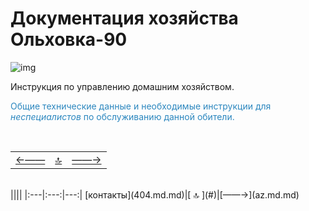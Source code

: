 <div class="navi"><nav id="navi"><!-- js --></nav></div>

# Документация хозяйства Ольховка-90

<span id="ya-flag-img" class="img" onclick="imgResize(22)">![img](https://img.a374.ru/svg/ya-flag.svg)</span>

Инструкция по управлению домашним хозяйством.

<span style="color: #2C87BF;">Общие технические данные и необходимые инструкции для *неспециалистов* по обслуживанию данной обители.

<br>

||||
|:---|:---:|---:|
[←——](readme.md)|[ 🔝 ](#)|[——→](contacts.md)

<script src="assets/js/navi.js"></script><!--pagination_start-->
<br>
 |||| 
 |:---|:---:|---:| 
 [контакты](404.md.md)|[ 🔝 ](#)|[——→](az.md.md) 
 <br><!--pagination_end-->